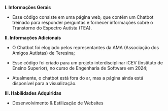 **I. Informações Gerais**

- Esse código consiste em uma página web, que contém um Chatbot treinado para responder perguntas e fornecer informações sobre o Transtorno do Espectro Autista (TEA).


**II. Informações Adicionais**
 
- O Chatbot foi elogiado pelos representantes da AMA (Associação dos Amigos Autistas) de Teresina;

- Esse código foi criado para um projeto interdisciplinar iCEV (Instituto de Ensino Superior), no curso de Engenharia de Software em 2024;

- Atualmente, o chatbot está fora do ar, mas a página ainda está disponível para a visualização.

**III. Habilidades Adquiridas**

 - Desenvolvimento & Estilização de Websites




